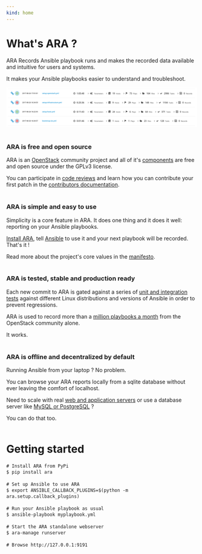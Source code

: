 ```yaml
---
kind: home
---
```


# What's ARA ?

ARA Records Ansible playbook runs and makes the recorded data available and intuitive for users and systems.

It makes your Ansible playbooks easier to understand and troubleshoot.

![reports](static/reports.png)
<br>
<br>

### ARA is free and open source

ARA is an [OpenStack](https://www.openstack.org) community project and all of it's [components](https://github.com/openstack?q=ara)
are free and open source under the GPLv3 license.

You can participate in [code reviews](https://review.openstack.org/#/q/project:%255Eopenstack/ara.*+OR+project:openstack/ansible-role-ara)
and learn how you can contribute your first patch in the [contributors documentation](https://ara.readthedocs.io/en/latest/contributing.html).
<br>
<br>

### ARA is simple and easy to use

Simplicity is a core feature in ARA.
It does one thing and it does it well: reporting on your Ansible playbooks.

[Install ARA](http://ara.readthedocs.io/en/stable/installation.html), tell [Ansible](https://ara.readthedocs.io/en/latest/configuration.html)
to use it and your next playbook will be recorded. That's it !

Read more about the project's core values in the [manifesto](https://ara.readthedocs.io/en/stable/manifesto.html).
<br>
<br>

### ARA is tested, stable and production ready

Each new commit to ARA is gated against a series of [unit and integration tests](https://github.com/openstack/ara#contributing-testing-issues-and-bugs)
against different Linux distributions and versions of Ansible in order to prevent regressions.

ARA is used to record more than a [million playbooks a month](http://superuser.openstack.org/articles/scaling-ara-ansible/) from the OpenStack community alone.

It works.
<br>
<br>

### ARA is offline and decentralized by default

Running Ansible from your laptop ? No problem.

You can browse your ARA reports locally from a sqlite database without ever leaving the comfort of localhost.

Need to scale with real [web and application servers](https://ara.readthedocs.io/en/stable/webserver.html) or use a
database server like [MySQL or PostgreSQL](https://ara.readthedocs.io/en/stable/configuration.html#ara-database) ?

You can do that too.
<br>
<br>

# Getting started

```
# Install ARA from PyPi
$ pip install ara

# Set up Ansible to use ARA
$ export ANSIBLE_CALLBACK_PLUGINS=$(python -m ara.setup.callback_plugins)

# Run your Ansible playbook as usual
$ ansible-playbook myplaybook.yml

# Start the ARA standalone webserver
$ ara-manage runserver

# Browse http://127.0.0.1:9191
```
